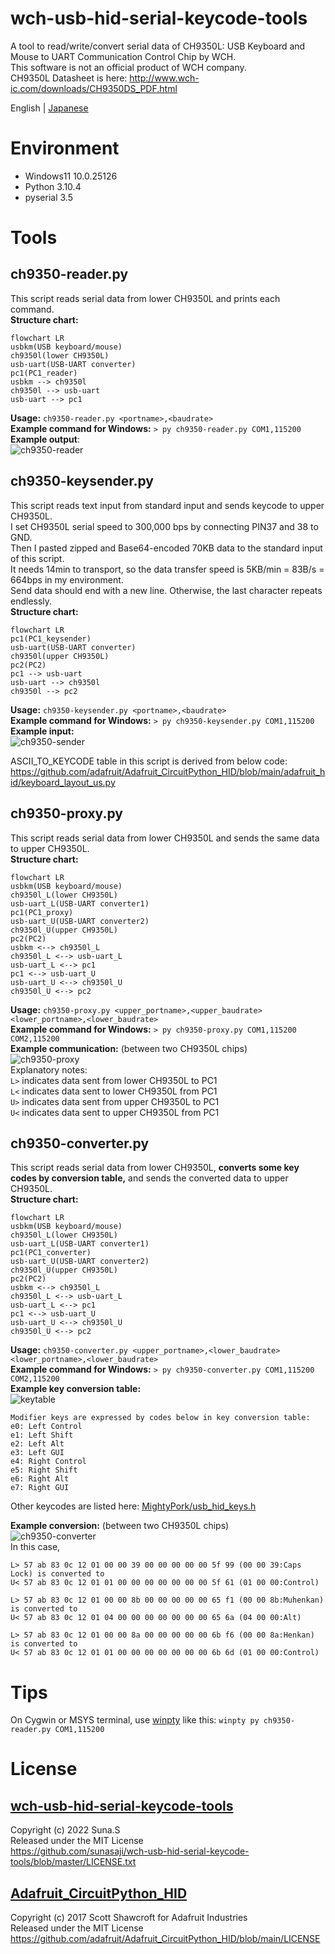 # wch-usb-hid-serial-keycode-tools
A tool to read/write/convert serial data of CH9350L: USB Keyboard and Mouse to UART Communication Control Chip by WCH.  
This software is not an official product of WCH company.  
CH9350L Datasheet is here: http://www.wch-ic.com/downloads/CH9350DS_PDF.html

English | [Japanese](https://github.com/sunasaji/wch-usb-hid-serial-keycode-tools/blob/master/README-ja.md)

# Environment
- Windows11 10.0.25126
- Python 3.10.4
- pyserial 3.5

# Tools

## ch9350-reader.py
This script reads serial data from lower CH9350L and prints each command.  
**Structure chart:**
```mermaid
flowchart LR
usbkm(USB keyboard/mouse)
ch9350l(lower CH9350L)
usb-uart(USB-UART converter)
pc1(PC1_reader)
usbkm --> ch9350l
ch9350l --> usb-uart
usb-uart --> pc1
```

**Usage:** ```ch9350-reader.py <portname>,<baudrate>```  
**Example command for Windows:** ```> py ch9350-reader.py COM1,115200```  
**Example output**:  
![ch9350-reader](images/ch9350-reader.gif)

## ch9350-keysender.py
This script reads text input from standard input and sends keycode to upper CH9350L.  
I set CH9350L serial speed to 300,000 bps by connecting PIN37 and 38 to GND.  
Then I pasted zipped and Base64-encoded 70KB data to the standard input of this script.  
It needs 14min to transport, so the data transfer speed is 5KB/min = 83B/s = 664bps in my environment.  
Send data should end with a new line. Otherwise, the last character repeats endlessly.  
**Structure chart:**
```mermaid
flowchart LR
pc1(PC1_keysender)
usb-uart(USB-UART converter)
ch9350l(upper CH9350L)
pc2(PC2)
pc1 --> usb-uart
usb-uart --> ch9350l
ch9350l --> pc2
```

**Usage:** ```ch9350-keysender.py <portname>,<baudrate>```  
**Example command for Windows:** ```> py ch9350-keysender.py COM1,115200```  
**Example input:**  
![ch9350-sender](https://user-images.githubusercontent.com/45969150/174817700-2d087bc6-2717-4e0e-b037-5ccb62bf8391.gif)

ASCII_TO_KEYCODE table in this script is derived from below code:  
https://github.com/adafruit/Adafruit_CircuitPython_HID/blob/main/adafruit_hid/keyboard_layout_us.py

## ch9350-proxy.py
This script reads serial data from lower CH9350L and sends the same data to upper CH9350L.  
**Structure chart:**
```mermaid
flowchart LR
usbkm(USB keyboard/mouse)
ch9350l_L(lower CH9350L)
usb-uart_L(USB-UART converter1)
pc1(PC1_proxy)
usb-uart_U(USB-UART converter2)
ch9350l_U(upper CH9350L)
pc2(PC2)
usbkm <--> ch9350l_L
ch9350l_L <--> usb-uart_L
usb-uart_L <--> pc1
pc1 <--> usb-uart_U
usb-uart_U <--> ch9350l_U
ch9350l_U <--> pc2
```

**Usage:** ```ch9350-proxy.py <upper_portname>,<upper_baudrate> <lower_portname>,<lower_baudrate>```  
**Example command for Windows:** ```> py ch9350-proxy.py COM1,115200 COM2,115200```  
**Example communication:** (between two CH9350L chips)  
![ch9350-proxy](images/ch9350-proxy.gif)  
Explanatory notes:  
`L>` indicates data sent from lower CH9350L to PC1  
`L<` indicates data sent to lower CH9350L from PC1  
`U>` indicates data sent from upper CH9350L to PC1  
`U<` indicates data sent to upper CH9350L from PC1  

## ch9350-converter.py
This script reads serial data from lower CH9350L, **converts some key codes by conversion table,** and sends the converted data to upper CH9350L.  
**Structure chart:**
```mermaid
flowchart LR
usbkm(USB keyboard/mouse)
ch9350l_L(lower CH9350L)
usb-uart_L(USB-UART converter1)
pc1(PC1_converter)
usb-uart_U(USB-UART converter2)
ch9350l_U(upper CH9350L)
pc2(PC2)
usbkm <--> ch9350l_L
ch9350l_L <--> usb-uart_L
usb-uart_L <--> pc1
pc1 <--> usb-uart_U
usb-uart_U <--> ch9350l_U
ch9350l_U <--> pc2
```

**Usage:** ```ch9350-converter.py <upper_portname>,<lower_baudrate> <lower_portname>,<lower_baudrate>```  
**Example command for Windows:** ```> py ch9350-converter.py COM1,115200 COM2,115200```  
**Example key conversion table:**  
![keytable](images/keytable.png)  
```
Modifier keys are expressed by codes below in key conversion table:
e0: Left Control
e1: Left Shift
e2: Left Alt
e3: Left GUI
e4: Right Control
e5: Right Shift
e6: Right Alt
e7: Right GUI
```
Other keycodes are listed here: [MightyPork/usb_hid_keys.h](https://gist.github.com/MightyPork/6da26e382a7ad91b5496ee55fdc73db2)

**Example conversion:** (between two CH9350L chips)  
![ch9350-converter](images/ch9350-converter.gif)  
In this case,  
```
L> 57 ab 83 0c 12 01 00 00 39 00 00 00 00 00 5f 99 (00 00 39:Caps Lock) is converted to
U< 57 ab 83 0c 12 01 01 00 00 00 00 00 00 00 5f 61 (01 00 00:Control)
```
```
L> 57 ab 83 0c 12 01 00 00 8b 00 00 00 00 00 65 f1 (00 00 8b:Muhenkan) is converted to
U< 57 ab 83 0c 12 01 04 00 00 00 00 00 00 00 65 6a (04 00 00:Alt)
```
```
L> 57 ab 83 0c 12 01 00 00 8a 00 00 00 00 00 6b f6 (00 00 8a:Henkan) is converted to
U< 57 ab 83 0c 12 01 01 00 00 00 00 00 00 00 6b 6d (01 00 00:Control)
```

# Tips
On Cygwin or MSYS terminal, use [winpty](https://github.com/rprichard/winpty) like this: ```winpty py ch9350-reader.py COM1,115200```

# License

## [wch-usb-hid-serial-keycode-tools](https://github.com/sunasaji/wch-usb-hid-serial-keycode-tools)
Copyright (c) 2022 Suna.S  
Released under the MIT License  
https://github.com/sunasaji/wch-usb-hid-serial-keycode-tools/blob/master/LICENSE.txt

## [Adafruit_CircuitPython_HID](https://github.com/adafruit/Adafruit_CircuitPython_HID)
Copyright (c) 2017 Scott Shawcroft for Adafruit Industries  
Released under the MIT License  
https://github.com/adafruit/Adafruit_CircuitPython_HID/blob/main/LICENSE
